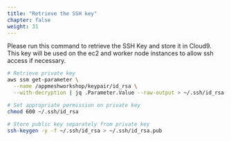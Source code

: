 ```yaml
---
title: "Retrieve the SSH key"
chapter: false
weight: 31
---
```


Please run this command to retrieve the SSH Key and store it in Cloud9. This key will be used on the ec2 and worker node instances to allow ssh access if necessary.

```bash
# Retrieve private key
aws ssm get-parameter \
  --name /appmeshworkshop/keypair/id_rsa \
  --with-decryption | jq .Parameter.Value --raw-output > ~/.ssh/id_rsa

# Set appropriate permission on private key
chmod 600 ~/.ssh/id_rsa

# Store public key separately from private key
ssh-keygen -y -f ~/.ssh/id_rsa > ~/.ssh/id_rsa.pub
```
